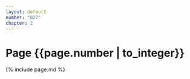 ```yaml
---
layout: default
number: "027"
chapter: 2
---
```


# Page {{page.number | to_integer}}
{% include page.md %}

